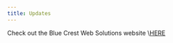 ```yaml
---
title: Updates
---
```



Check out the Blue Crest Web Solutions website \\[HERE](https://bluecrestweb.com/)
